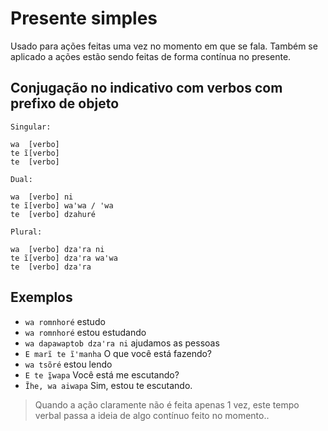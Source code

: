 # Presente simples

Usado para ações feitas uma vez no momento em que se fala. Também se aplicado a ações estão sendo feitas de forma contínua no presente.

## Conjugação no indicativo com verbos com prefixo de objeto

```text
Singular:

wa  [verbo]
te ĩ[verbo]
te  [verbo]

Dual:

wa  [verbo] ni 
te ĩ[verbo] waꞌwa / ꞌwa
te  [verbo] dzahuré

Plural:

wa  [verbo] dzaꞌra ni 
te ĩ[verbo] dzaꞌra waꞌwa
te  [verbo] dzaꞌra
```

## Exemplos

- `wa romnhoré` estudo
- `wa romnhoré` estou estudando
- `wa dapawaptob dzaꞌra ni` ajudamos as pessoas
- `E marĩ te ĩꞌmanha` O que você está fazendo?
- `wa tsõré` estou lendo
- `E te ĩ̱wapa` Você está me escutando?
- `Ĩhe, wa aiwapa` Sim, estou te escutando.

> Quando a ação claramente não é feita apenas 1 vez, este tempo verbal passa a ideia de algo contínuo feito no momento..
